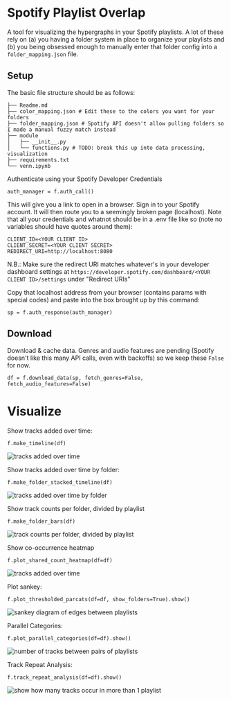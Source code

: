 # Spotify Playlist Overlap

A tool for visualizing the hypergraphs in your Spotify playlists. A lot of these rely on (a) you having a folder system in place to organize your playlists and (b) you being obsessed enough to manually enter that folder config into a `folder_mapping.json` file.

## Setup

The basic file structure should be as follows:

```
├── Readme.md
├── color_mapping.json # Edit these to the colors you want for your folders
├── folder_mapping.json # Spotify API doesn't allow pulling folders so I made a manual fuzzy match instead
├── module
│   ├── __init__.py
│   └── functions.py # TODO: break this up into data processing, visualization
├── requirements.txt
└── venn.ipynb
```

Authenticate using your Spotify Developer Credentials

`auth_manager = f.auth_call()`

This will give you a link to open in a browser. Sign in to your Spotify account. It will then route you to a seemingly broken page (localhost). Note that all your credentials and whatnot should be in a .env file like so (note no variables should have quotes around them):

```
CLIENT_ID=<YOUR CLIENT ID>
CLIENT_SECRET=<YOUR CLIENT SECRET>
REDIRECT_URI=http://localhost:8080
```
N.B.: Make sure the redirect URI matches whatever's in your developer dashboard settings at `https://developer.spotify.com/dashboard/<YOUR CLIENT ID>/settings` under "Redirect URIs"

Copy that localhost address from your browser (contains params with special codes) and paste into the box brought up by this command:

`sp = f.auth_response(auth_manager)`

## Download

Download & cache data. Genres and audio features are pending (Spotify doesn't like this many API calls, even with backoffs) so we keep these `False` for now.

`df = f.download_data(sp, fetch_genres=False, fetch_audio_features=False)`

# Visualize

Show tracks added over time:

`f.make_timeline(df)`

![tracks added over time](./figs/timeline.png)

Show tracks added over time by folder:

`f.make_folder_stacked_timeline(df)`

![tracks added over time by folder](./figs/stacked_timeline.png)

Show track counts per folder, divided by playlist

`f.make_folder_bars(df)`

![track counts per folder, divided by playlist](./figs/folder_bars.png)

Show co-occurrence heatmap

`f.plot_shared_count_heatmap(df=df)`

![tracks added over time](./figs/heatmap.png)

Plot sankey:

`f.plot_thresholded_parcats(df=df, show_folders=True).show()`

![sankey diagram of edges between playlists](./figs/sankey.png)

Parallel Categories:

`f.plot_parallel_categories(df=df).show()`

![number of tracks between pairs of playlists](./figs/parcats.png)

Track Repeat Analysis:

`f.track_repeat_analysis(df=df).show()`

![show how many tracks occur in more than 1 playlist](./figs/repeat_bar.png)